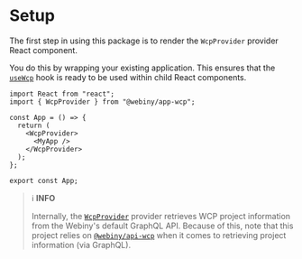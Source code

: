 # Setup

The first step in using this package is to render the `WcpProvider` provider React component.

You do this by wrapping your existing application. This ensures that the [`useWcp`](./../../README.md) hook is ready to be used within child React components.

```tsx
import React from "react";
import { WcpProvider } from "@webiny/app-wcp";

const App = () => {
  return (
    <WcpProvider>
      <MyApp />
    </WcpProvider>
  );
};

export const App;
```

> ℹ️ **INFO**
>
> Internally, the [`WcpProvider`](#WcpProvider) provider retrieves WCP project information from the Webiny's default GraphQL API. Because of this, note that this project relies on [`@webiny/api-wcp`](./../api-wcp) when it comes to retrieving project information (via GraphQL).
